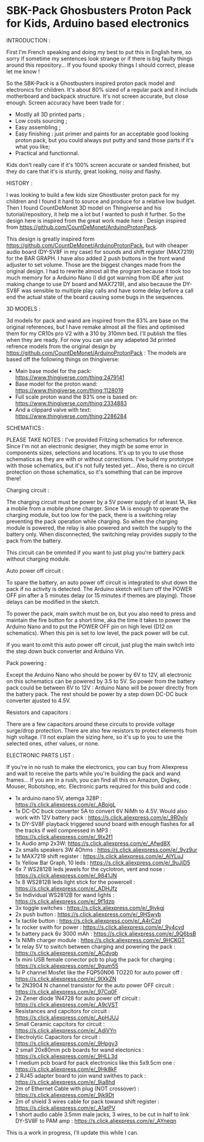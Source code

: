 # SBK-Pack Ghosbusters Proton Pack for Kids, Arduino based electronics

INTRODUCTION :

First I'm French speaking and doing my best to put this in English here, so sorry if sometime my sentences look strange or if there is big faulty things around this repository... If you found spooky things I should correct, please let me know !

So the SBK-Pack is a Ghostbusters inspired proton pack model and electronics for children. It's about 80% sized of a regular pack and it includs motherboard and backpack structure. It's not screen accurate, but close enough. Screen accuracy have been trade for :
* Mostly all 3D printed parts ;
* Low costs sourcing ;
* Easy assembling ;
* Easy finishing : just primer and paints for an acceptable good looking proton pack, but you could always put putty and sand those parts if it's what you like;
* Practical and functionnal.

Kids don't really care if it's 100% screen accurate or sanded finished, but they do care that it's is sturdy, great looking, noisy and flashy.


HISTORY :

I was looking to build a few kids size Ghostbuster proton pack for my children and I found it hard to source and produce for a relative low budget. Then I found CountDeMonet 3D model on Thingiverse and his tutorial/repository, it help me a lot but I wanted to push it further. So the design here is inspired from the great work made here : Design inspired from https://github.com/CountDeMonet/ArduinoProtonPack.

This design is greatly inspired form https://github.com/CountDeMonet/ArduinoProtonPack, but with cheaper audio board (DY-SV8F in my case) for sounds and shift register (MAX7219) for the BAR GRAPH. I have also added 2 push buttons in the front wand adjuster to set volume. Those are the biggest changes made from the original design. I had to rewrite almost all the program because it took too much memory for a Arduino Nano (I did got warning from IDE after just making change to use DY board and MAX7219), and also because the DY-SV8F was sensible to multiple play calls and have some delay before a call end the actual state of the board causing some bugs in the sequences.


 
  
  
3D MODELS :

3d models for pack and wand are inspired from the 83% are base on the original references, but I have remake almost all the files and optimised them for my CR10s pro V2 with a 310 by 310mm bed. I'll publish the files when they are ready. For now you can use any adapeted 3d printed refrence models from the original design by https://github.com/CountDeMonet/ArduinoProtonPack :
The models are based off the following things on thingiverse: 
* Main base model for the pack: https://www.thingiverse.com/thing:2479141
* Base model for the proton wand: https://www.thingiverse.com/thing:1128019
* Full scale proton wand the 83% one is based on: https://www.thingiverse.com/thing:2334883
* And a clippard valve with text: https://www.thingiverse.com/thing:2286284
  
  
SCHEMATICS :

PLEASE TAKE NOTES : I've provided Fritzing schematics for reference. Since I'm not an electronic designer, they migth be some error in components sizes, selections and locations. It's up to you to use those schematics as they are with or without corrections. I've build my prototype with those schematics, but it's not fully tested yet... Also, there is no circuit protection on those schematics, so it's something that can be improve there!
  
  
  Charging circuit :

  The charging circuit must be power by a 5V power supply of at least 1A, like a mobile from a mobile phone charger. Since 1A is enough to operate the charging module, but too low for the pack, there is a switching relay preventing the pack operation while charging. So when the charging module is powered, the relay is also powered and switch the supply to the battery only. When disconnected, the switching relay provides supply to the pack from the battery.
  
  This circuit can be ommited if you want to just plug you're battery pack without charging module.


  Auto power off circuit :
  
  To spare the battery, an auto power off circuit is integrated to shut down the pack if no activity is detected. The Arduino sketch will turn off the POWER OFF pin after a 5 minutes delay (or 15 minutes if themes are playing). Those delays can be modified in the sketch.
  
  To power the pack, main switch must be on, but you also need to press and maintain the fire button for a short time, aka the time it takes to power the Arduino Nano and to put the POWER OFF pin on high level (D12 on schematics). When this pin is set to low level, the pack power will be cut.
  
  If you want to omit this auto power off circuit, just plug the main switch into the step down buck converter and Arduino Vin.
    
    
  Pack powering :
  
  Except the Arduino Nano who should be power by 6V to 12V, all electronic on this schematics can be powered by 3.5 to 5V. 
  So power from the battery pack could be between 6V to 12V : Arduino Nano will be power directly from the battery pack.
  The rest should be power by a step down DC-DC buck converter ajusted to 4.5V.
  
  
  Resistors and capacitors :

  There are a few capacitors around these circuits to provide voltage surge/drop protection.
  There are also few resistors to protect elements from high voltage.
  I'll not explain the sizing here, so it's up to you to use the selected ones, other values, or none.
  
  
ELECTRONIC PARTS LIST :

If you're in no rush to make the electronics, you can buy from Aliexpress and wait to receive the parts while you're building the pack and wand frames...
If you are in a rush, you can find all this on Amazon, Digikey, Mouser, Robotshop, etc.
Electronic parts required for this build and code :

* 1x arduino nano 5V, atemga 328P : https://s.click.aliexpress.com/e/_ABoigL
* 1x DC-DC buck converter 5A to convert 6V NiMh to 4.5V. Would also work with 12V battery pack : https://s.click.aliexpress.com/e/_9R0vlv
* 1x DY-SV8F playback triggered sound board with enough flashes for all the tracks if well compressed in MP3 : https://s.click.aliexpress.com/e/_9Ix2f1
* 1x Audio amp 2x3W: https://s.click.aliexpress.com/e/_Afwd8X
* 2x smalls speakers 3W 4Ohms : https://s.click.aliexpress.com/e/_9vz9ur
* 1x MAX7219 shift register : https://s.click.aliexpress.com/e/_AlYLuJ
* 1x Yellow Bar Graph, 10 leds : https://s.click.aliexpress.com/e/_9uJiD5
* 6x 7 WS2812B leds jewels for the cyclotron, vent and nose : https://s.click.aliexpress.com/e/_9841JN
* 1x 8 WS2812B leds light stick for the powercell : https://s.click.aliexpress.com/e/_ADHJfz
* 5x Individual WS2812B for wand lights : https://s.click.aliexpress.com/e/_9f1dzp
* 3x toggle switches : https://s.click.aliexpress.com/e/_9iykgj
* 2x push button : https://s.click.aliexpress.com/e/_9HSwyb
* 1x tactile button : https://s.click.aliexpress.com/e/_A4rCzd
* 1x rocker swith for power : https://s.click.aliexpress.com/e/_9y4cvd
* 1x battery pack 6v 3000 mAh  : https://s.click.aliexpress.com/e/_9Q6bsB
* 1x NiMh charger module : https://s.click.aliexpress.com/e/_9HCKGT
* 1x relay 5V to switch between charging and powering the pack : https://s.click.aliexpress.com/e/_ACdvqb
* 1x mini USB female conector pcb to plug the pack for charging : https://s.click.aliexpress.com/e/_9gum55
* 1x P channel Mosfet like the FQP50N06 TO220 for auto power off :  https://s.click.aliexpress.com/e/_9IXkZN
* 1x 2N3904 N channel transistor for the auto power OFF circuit : https://s.click.aliexpress.com/e/_97Cq0F
* 2x Zener diode 1N4728 for auto power off circuit : https://s.click.aliexpress.com/e/_A9cVST
* Resistances and capcitors for circuit : https://s.click.aliexpress.com/e/_ApHJUJ
* Small Ceramic capcitors for circuit : https://s.click.aliexpress.com/e/_AdiVYn
* Electrolytic Capacitors for circuit : https://s.click.aliexpress.com/e/_9Hpgy3
* 2 small 20x80mm pcb boards for wand electonics : https://s.click.aliexpress.com/e/_9HLL3d
* 1 medium pcb board for pack electronics like this 5x9.5cm one : https://s.click.aliexpress.com/e/_9Hk8kF
* 2 RJ45 adapter board to join wand swithes to pack : https://s.click.aliexpress.com/e/_9ia8hd
* 2m of Ethernet Cable with plug (NOT crossover) : https://s.click.aliexpress.com/e/_9jk9Dt
* 2m of shield 3 wires cable for pack towand shift register : https://s.click.aliexpress.com/e/_A1atPV 
* 1 short audio cable 3.5mm male jacks, 3 wires, to be cut in half to link DY-SV8F to PAM amp : https://s.click.aliexpress.com/e/_AYneqn
  
  
This is a work in progress, I'll update this while I can.

